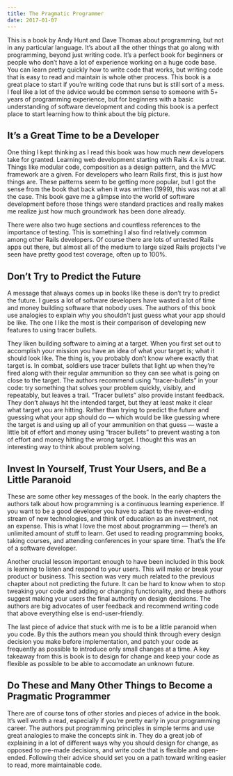 ```yaml
---
title: The Pragmatic Programmer
date: 2017-01-07
---
```


This is a book by Andy Hunt and Dave Thomas about programming, but not in any
particular language. It’s about all the other things that go along with
programming, beyond just writing code. It’s a perfect book for beginners or
people who don’t have a lot of experience working on a huge code base. You can
learn pretty quickly how to write code that works, but writing code that is easy
to read and maintain is whole other process. This book is a great place to start
if you’re writing code that runs but is still sort of a mess. I feel like a lot
of the advice would be common sense to someone with 5+ years of programming
experience, but for beginners with a basic understanding of software development
and coding this book is a perfect place to start learning how to think about the
big picture.

## It’s a Great Time to be a Developer

One thing I kept thinking as I read this book was how much new developers take
for granted. Learning web development starting with Rails 4.x is a treat. Things
like modular code, composition as a design pattern, and the MVC framework are a
given. For developers who learn Rails first, this is just how things are. These
patterns seem to be getting more popular, but I got the sense from the book that
back when it was written (1999), this was not at all the case. This book gave me
a glimpse into the world of software development before those things were
standard practices and really makes me realize just how much groundwork has been
done already.

There were also two huge sections and countless references to the importance of
testing. This is something I also find relatively common among other Rails
developers. Of course there are lots of untested Rails apps out there, but
almost all of the medium to large sized Rails projects I’ve seen have pretty
good test coverage, often up to 100%.

## Don’t Try to Predict the Future

A message that always comes up in books like these is don’t try to predict the
future. I guess a lot of software developers have wasted a lot of time and money
building software that nobody uses. The authors of this book use analogies to
explain why you shouldn’t just guess what your app should be like. The one I
like the most is their comparison of developing new features to using tracer
bullets.

They liken building software to aiming at a target. When you first set out to
accomplish your mission you have an idea of what your target is; what it should
look like. The thing is, you probably don’t know where exactly that target is.
In combat, soldiers use tracer bullets that light up when they’re fired along
with their regular ammunition so they can see what is going on close to the
target. The authors recommend using “tracer-bullets” in your code: try something
that solves your problem quickly, visibly, and repeatably, but leaves a trail.
“Tracer bullets” also provide instant feedback. They don’t always hit the
intended target, but they at least make it clear what target you are hitting.
Rather than trying to predict the future and guessing what your app should do —
which would be like guessing where the target is and using up all of your
ammunition on that guess — waste a little bit of effort and money using “tracer
bullets” to prevent wasting a ton of effort and money hitting the wrong target.
I thought this was an interesting way to think about problem solving.

## Invest In Yourself, Trust Your Users, and Be a Little Paranoid

These are some other key messages of the book. In the early chapters the authors
talk about how programming is a continuous learning experience. If you want to
be a good developer you have to adapt to the never-ending stream of new
technologies, and think of education as an investment, not an expense. This is
what I love the most about programming — there’s an unlimited amount of stuff to
learn. Get used to reading programming books, taking courses, and attending
conferences in your spare time. That’s the life of a software developer.

Another crucial lesson important enough to have been included in this book is
learning to listen and respond to your users. This will make or break your
product or business. This section was very much related to the previous chapter
about not predicting the future. It can be hard to know when to stop tweaking
your code and adding or changing functionality, and these authors suggest making
your users the final authority on design decisions. The authors are big
advocates of user feedback and recommend writing code that above everything else
is end-user-friendly.

The last piece of advice that stuck with me is to be a little paranoid when you
code. By this the authors mean you should think through every design decision
you make before implementation, and patch your code as frequently as possible to
introduce only small changes at a time. A key takeaway from this is book is to
design for change and keep your code as flexible as possible to be able to
accomodate an unknown future.

## Do These and Many Other Things to Become a Pragmatic Programmer

There are of course tons of other stories and pieces of advice in the book. It’s
well worth a read, especially if you’re pretty early in your programming career.
The authors put programming principles in simple terms and use great analogies
to make the concepts sink in. They do a great job of explaining in a lot of
different ways why you should design for change, as opposed to pre-made
decisions, and write code that is flexible and open-ended. Following their
advice should set you on a path toward writing easier to read, more maintainable
code.
